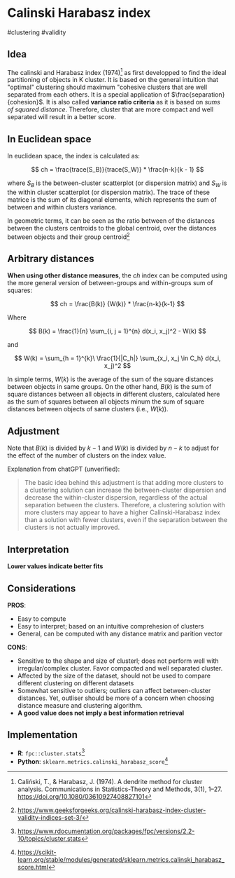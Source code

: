 # Calinski Harabasz index

#clustering #validity

## Idea

The calinski and Harabasz index (1974)[^ref1] as first developped to find the ideal partitioning of objects in K cluster. 
It is based on the general intuition that "optimal" clustering 
should maximum "cohesive clusters that are well separated from each others. It is a special application 
of $\frac{separation}{cohesion}$. It is also called **variance ratio criteria** as it is based on *sums of squared distance*. 
Therefore, cluster that are more compact and well separated will result in a better score.

## In Euclidean space

In euclidean space, the index is calculated as:

$$ ch = \frac{trace(S_B)}{trace(S_W)} * \frac{n-k}{k - 1} $$

where $S_B$ is the between-cluster scatterplot (or dispersion matrix) and $S_W$ is the within cluster scatterplot (or dispersion matrix). 
The trace of these matrice is the sum of its diagonal elements, which represents the sum of between and within clusters variance.

In geometric terms, it can be seen as the ratio between of the distances between the clusters centroids to the global centroid, 
over the distances between objects and their group centroid[^ref2]

## Arbitrary distances
**When using other distance measures**, the $ch$ index can be computed using the more general version of between-groups and within-groups sum of squares:

$$ ch = \frac{B(k)}  {W(k)} * \frac{n-k}{k-1} $$

Where

$$ B(k) = \frac{1}{n} \sum_{i, j = 1}^{n} d(x_i, x_j)^2 - W(k) $$

and

$$ W(k) = \sum_{h = 1}^{k}\ \frac{1}{|C_h|} \sum_{x_i, x_j \in C_h} d(x_i, x_j)^2 $$

In simple terms, $W(k)$ is the average of the sum of the square distances between objects in same groups. On the other hand, $B(k)$ is the sum of square distances between all objects in different clusters, calculated here as the sum of squares between all objects minum the sum of square distances between objects of same clusters (i.e., $W(k)$).

## Adjustment

Note that $B(k)$ is divided by $k-1$ and $W(k)$ is divided by $n-k$ to adjust for the effect of the number of clusters on the index value.

Explanation from chatGPT (unverified):

> The basic idea behind this adjustment is that adding more clusters to a clustering solution can increase the between-cluster 
> dispersion and decrease the within-cluster dispersion, regardless of the actual separation between the clusters. Therefore, a 
> clustering solution with more clusters may appear to have a higher Calinski-Harabasz index than a solution with fewer clusters, 
> even if the separation between the clusters is not actually improved.

## Interpretation

**Lower values indicate better fits**

## Considerations

**PROS**:

- Easy to compute
- Easy to interpret; based on an intuitive comprehesion of clusters
- General, can be computed with any distance matrix and parition vector

**CONS**:
- Sensitive to the shape and size of clusterl; does not perform well with irregular/complex cluster. Favor compacted and well separated cluster.
- Affected by the size of the dataset, should not be used to compare different clustering on different datasets
- Somewhat sensitive to outliers; outliers can affect between-cluster distances. Yet, outliser should be more of a concern when choosing distance measure and clustering algorithm.
- **A good value does not imply a best information retrieval**

## Implementation

- **R**: `fpc::cluster.stats`[^ref3]
- **Python**: `sklearn.metrics.calinski_harabasz_score`[^ref4]

[^ref1]: Caliński, T., & Harabasz, J. (1974). A dendrite method for cluster analysis. Communications in Statistics-Theory and Methods, 3(1), 1–27. <https://doi.org/10.1080/03610927408827101>
[^ref2]: <https://www.geeksforgeeks.org/calinski-harabasz-index-cluster-validity-indices-set-3/>
[^ref3]: <https://www.rdocumentation.org/packages/fpc/versions/2.2-10/topics/cluster.stats>
[^ref4]: <https://scikit-learn.org/stable/modules/generated/sklearn.metrics.calinski_harabasz_score.html>

